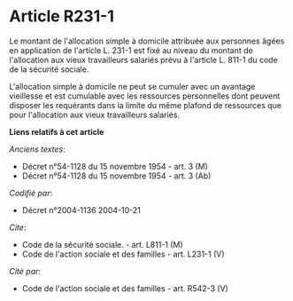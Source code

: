 # Article R231-1

Le montant de l'allocation simple à domicile attribuée aux personnes âgées en application de l'article L. 231-1 est fixé au
niveau du montant de l'allocation aux vieux travailleurs salariés prévu à l'article L. 811-1 du code de la sécurité sociale.

L'allocation simple à domicile ne peut se cumuler avec un avantage vieillesse et est cumulable avec les ressources
personnelles dont peuvent disposer les requérants dans la limite du même plafond de ressources que pour l'allocation aux
vieux travailleurs salariés.

**Liens relatifs à cet article**

_Anciens textes_:

  - Décret n°54-1128 du 15 novembre 1954 - art. 3 (M)
  - Décret n°54-1128 du 15 novembre 1954 - art. 3 (Ab)

_Codifié par_:

  - Décret n°2004-1136 2004-10-21

_Cite_:

  - Code de la sécurité sociale. - art. L811-1 (M)
  - Code de l'action sociale et des familles - art. L231-1 (V)

_Cité par_:

  - Code de l'action sociale et des familles - art. R542-3 (V)
